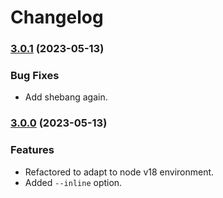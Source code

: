 # Changelog

### [3.0.1](https://github.com/madogai/postbuild/compare/v3.0.0...v3.0.1) (2023-05-13)

### Bug Fixes

* Add shebang again.

### [3.0.0](https://github.com/madogai/postbuild/compare/v2.1.0...v3.0.0) (2023-05-13)

### Features

* Refactored to adapt to node v18 environment.
* Added `--inline` option.
